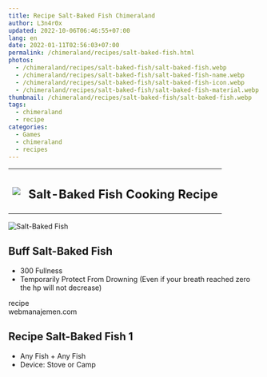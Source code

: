 ```yaml
---
title: Recipe Salt-Baked Fish Chimeraland
author: L3n4r0x
updated: 2022-10-06T06:46:55+07:00
lang: en
date: 2022-01-11T02:56:03+07:00
permalink: /chimeraland/recipes/salt-baked-fish.html
photos:
  - /chimeraland/recipes/salt-baked-fish/salt-baked-fish.webp
  - /chimeraland/recipes/salt-baked-fish/salt-baked-fish-name.webp
  - /chimeraland/recipes/salt-baked-fish/salt-baked-fish-icon.webp
  - /chimeraland/recipes/salt-baked-fish/salt-baked-fish-material.webp
thumbnail: /chimeraland/recipes/salt-baked-fish/salt-baked-fish.webp
tags:
  - chimeraland
  - recipe
categories:
  - Games
  - chimeraland
  - recipes
---
```


<section id="bootstrap-wrapper">
  <link
    rel="stylesheet"
    href="https://rawcdn.githack.com/dimaslanjaka/Web-Manajemen/0c3b5aa1813bd4abcd2c11bf3e37928b15c28664/css/bootstrap-5-3-0-alpha3-wrapper.css"
  />
  <div class="row mb-2">
    <div class="col-md-12 mb-2">
      <table class="table" id="post-info">
        <tbody>
          <tr>
            <td>
              <img
                class="d-inline-block me-2"
                src="/chimeraland/recipes/salt-baked-fish/salt-baked-fish-icon.webp"
                width="auto"
                height="auto"
              />
            </td>
            <td><h1 class="fs-5">Salt-Baked Fish Cooking Recipe</h1></td>
          </tr>
        </tbody>
      </table>
    </div>
  </div>
  <div class="card mb-2 bg-dark text-light">
    <div class="row g-0">
      <div class="col-sm-4 position-relative mb-2">
        <img
          src="/chimeraland/recipes/salt-baked-fish/salt-baked-fish-material.webp"
          class="card-img fit-cover w-100 h-100"
          alt="Salt-Baked Fish"
          data-fancybox="true"
        />
      </div>
      <div class="col-sm-8 mb-2">
        <div class="card-body">
          <h2 class="card-title fs-5">Buff Salt-Baked Fish</h2>
          <div class="card-text">
            <ul>
              <li>300 Fullness</li>
              <li>
                Temporarily Protect From Drowning (Even if your breath reached
                zero the hp will not decrease)
              </li>
            </ul>
          </div>
          <span class="badge rounded-pill bg-dark text-white">recipe</span>
        </div>
        <div class="card-footer text-end text-muted">webmanajemen.com</div>
      </div>
    </div>
  </div>
  <div class="row mb-2">
    <div class="col-12 col-lg-6 recipe-item mb-2">
      <div class="card">
        <div class="card-body">
          <h2 class="card-title fs-5">Recipe Salt-Baked Fish 1</h2>
          <div class="card-text">
            <ul>
              <li>Any Fish<span> + </span>Any Fish</li>
              <li>Device: Stove or Camp</li>
            </ul>
          </div>
        </div>
      </div>
    </div>
  </div>
</section>